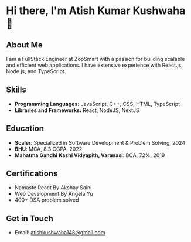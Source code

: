 # Hi there, I'm Atish Kumar Kushwaha 👋

## About Me
I am a FullStack Engineer at ZopSmart with a passion for building scalable and efficient web applications. I have extensive experience with React.js, Node.js, and TypeScript.

## Skills
- **Programming Languages:** JavaScript, C++, CSS, HTML, TypeScript
- **Libraries and Frameworks:** React, NodeJS, NextJS

## Education
- **Scaler**: Specialized in Software Development & Problem Solving, 2024
- **BHU**: MCA, 8.3 CGPA, 2022
- **Mahatma Gandhi Kashi Vidyapith, Varanasi**: BCA, 72%, 2019

## Certifications
- Namaste React By Akshay Saini
- Web Development By Angela Yu
- 400+ DSA problem solved

## Get in Touch
- Email: atishkushwaha148@gmail.com
